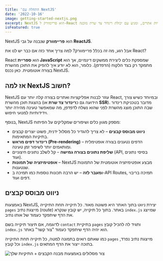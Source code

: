 ```yaml
---
title: 'התחלה עם NextJS'
date: '2022-10-16'
image: getting-started-nextjs.png
excerpt: NextJS הוא פריימוורק ל-React שמפשט את יצירת אפליקציות אתרים, ומגיע עם יכולת רינדור צד שרת מובנה.
isFeatured: true
---
```


NextJS הוא **פריימוורק** שנבנה על גבי **ReactJS**.

אבל רגע, מה זה בכלל פריימוורק? למה צריך אחד כזה אם כבר יש לנו את React?

React הוא **ספריית JavaScript** שמספקת כלים ליצירת ממשקים דינמיים, אך הוא מתמקד רק בצד הלקוח (הדפדפן). כלומר, הוא לא יודע איך להפיק את התוכן מהשרת בצורה אוטומטית. כאן נכנס NextJS.

## אז למה NextJS חשוב?

NextJS עוזר לבנות אפליקציות ואתרים בצורה קלה יותר עם React, ובמיוחד כשיש צורך בהצגת תוכן מהשרת (הידועה גם כ**רינדור צד שרת** או **SSR**). מדובר בטכניקת רינדור שבה התוכן מוצג מהשרת לפני שהוא נשלח לדפדפן, מה שמאפשר טעינה מהירה יותר וידידותיות למנועי חיפוש.

בנוסף, NextJS מספק מגוון כלים ושיפורים שמקליקים על הפיתוח:

- **ניווט מבוסס קבצים** – לא צריך להגדיר כל מסלול ידנית, פשוט יוצרים קבצים בתיקיות המתאימות.
- **רינדור דפים מראש (Pre-rendering)** – הדפים נטענים בצורה אופטימלית ומותאמים יותר לשיפור זמן טעינה.
- **שליפת נתונים בצורה גמישה** – קל לשלב נתונים חיצוניים (API, בסיסי נתונים ועוד).
- **אופטימיזציה של תמונות** – NextJS מבצע אופטימיזציה אוטומטית של התמונות שנטענות.
- **ומעבר לזה** – יש הרבה תכונות נוספות כמו תמיכה ב-API Routes, תמיכה בריבוי דפים ועוד.

## ניווט מבוסס קבצים

באמצעות NextJS, יצירת ניווט בתוך האתר היא פשוטה מאוד. כל תיקייה תחת התיקייה `pages` מייצגת נתיב (route) באתר. בתוך כל תיקייה, יש קובץ שנקרא `index.js` שמייצג את הדף שיתפקד כעמוד של אותו נתיב.

לדוגמה, אם תיצור תיקייה בשם `contact` בתיקיית `pages` ותגיד לה להכיל קובץ `index.js` הוא יהיה הדף שיתפקד כעמוד "צור קשר" באתר.

כמו שאתם רואים בתמונה למטה, כל תיקייה תחת התיקייה `pages` מייצגת נתיב נפרד, וכל קובץ `index.js` בתוכה ייצור את הדף המתאים.

![צור מסלולים באמצעות מבנה הקבצים + התיקיות שלך](/images/posts/getting-started-with-next-js/nextjs-file-based-routing.png)
